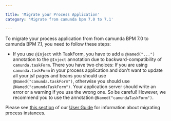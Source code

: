 ```yaml
---

title: 'Migrate your Process Application'
category: 'Migrate from camunda bpm 7.0 to 7.1'

---
```


To migrate your process application from from camunda BPM 7.0 to camunda BPM 7.1, you need to follow these steps:

*   If you use `@Inject` with TaskForm, you have to add a `@Named("...")` annotation to the `@Inject` annotation due to backward-compatibility of `camunda.taskForm`. 
	There you have two choices: If you are using `camunda.taskForm` in your process application and don't want to update all your jsf pages and beans you should use `@Named("camunda.taskForm")`, 
	otherwise you should use `@Named("camundaTaskForm")`. Your application server should write an error or a warning if you use the wrong one. So be careful! However, we recommend you to use the annotation `@Named("camundaTaskForm")`.

Please see [this section](ref:/guides/user-guide/#process-engine-process-versioning-version-migration) of our [User Guide](ref:/guides/user-guide/) for information about migrating process instances.